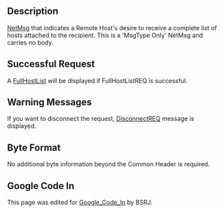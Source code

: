 ## Description

[NetMsg](IBME_GeometryService#NetMsg_Class.md) that indicates a
Remote Host's desire to receive a complete list of hosts attached to the
recipient. This is a 'MsgType Only' NetMsg and carries no body.

## Successful Request

A [FullHostList](FullHostList.md) will be displayed if
FullHostListREQ is successful. <BSRJ>

## Warning Messages

If you want to disconnect the request,
[DisconnectREQ](DisconnectREQ.md) message is displayed. <BSRJ>

## Byte Format

No additional byte information beyond the Common Header is required.

## Google Code In

This page was edited for [Google_Code_In](Google_Code_In.md)
by BSRJ.
